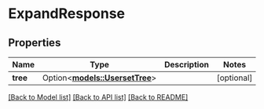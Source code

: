 # ExpandResponse

## Properties

Name | Type | Description | Notes
------------ | ------------- | ------------- | -------------
**tree** | Option<[**models::UsersetTree**](UsersetTree.md)> |  | [optional]

[[Back to Model list]](../README.md#documentation-for-models) [[Back to API list]](../README.md#documentation-for-api-endpoints) [[Back to README]](../README.md)


